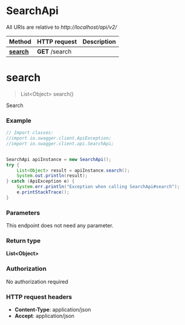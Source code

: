 # SearchApi

All URIs are relative to *http://localhost/api/v2/*

Method | HTTP request | Description
------------- | ------------- | -------------
[**search**](SearchApi.md#search) | **GET** /search | 


<a name="search"></a>
# **search**
> List&lt;Object&gt; search()



Search

### Example
```java
// Import classes:
//import io.swagger.client.ApiException;
//import io.swagger.client.api.SearchApi;


SearchApi apiInstance = new SearchApi();
try {
    List<Object> result = apiInstance.search();
    System.out.println(result);
} catch (ApiException e) {
    System.err.println("Exception when calling SearchApi#search");
    e.printStackTrace();
}
```

### Parameters
This endpoint does not need any parameter.

### Return type

**List&lt;Object&gt;**

### Authorization

No authorization required

### HTTP request headers

 - **Content-Type**: application/json
 - **Accept**: application/json


